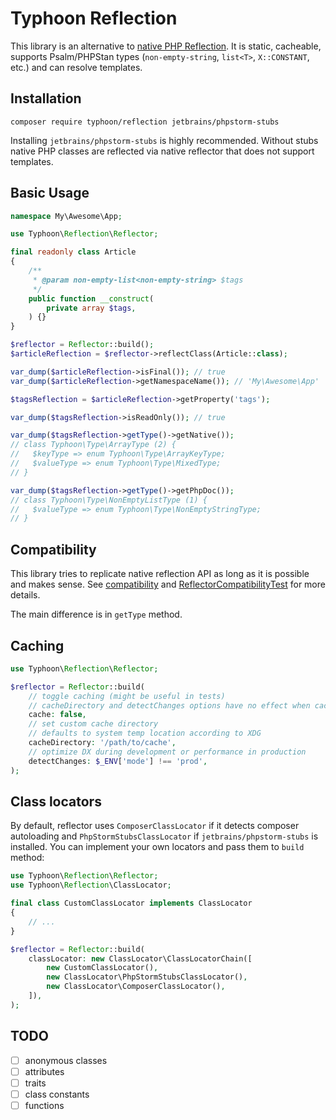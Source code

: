 # Typhoon Reflection

This library is an alternative to [native PHP Reflection](https://www.php.net/manual/en/book.reflection.php).
It is static, cacheable, supports Psalm/PHPStan types (`non-empty-string`, `list<T>`, `X::CONSTANT`, etc.) and can resolve templates.

## Installation

```
composer require typhoon/reflection jetbrains/phpstorm-stubs
```

Installing `jetbrains/phpstorm-stubs` is highly recommended.
Without stubs native PHP classes are reflected via native reflector that does not support templates. 

## Basic Usage

```php
namespace My\Awesome\App;

use Typhoon\Reflection\Reflector;

final readonly class Article
{
    /**
     * @param non-empty-list<non-empty-string> $tags
     */
    public function __construct(
        private array $tags,
    ) {}
}

$reflector = Reflector::build();
$articleReflection = $reflector->reflectClass(Article::class);

var_dump($articleReflection->isFinal()); // true
var_dump($articleReflection->getNamespaceName()); // 'My\Awesome\App'

$tagsReflection = $articleReflection->getProperty('tags');

var_dump($tagsReflection->isReadOnly()); // true

var_dump($tagsReflection->getType()->getNative());
// class Typhoon\Type\ArrayType (2) {
//   $keyType => enum Typhoon\Type\ArrayKeyType;
//   $valueType => enum Typhoon\Type\MixedType;
// }

var_dump($tagsReflection->getType()->getPhpDoc());
// class Typhoon\Type\NonEmptyListType (1) {
//   $valueType => enum Typhoon\Type\NonEmptyStringType;
// }
```

## Compatibility

This library tries to replicate native reflection API as long as it is possible and makes sense.
See [compatibility](docs/compatibility.md) and [ReflectorCompatibilityTest](tests/ReflectorCompatibilityTest.php) for more details.

The main difference is in `getType` method.

## Caching

```php
use Typhoon\Reflection\Reflector;

$reflector = Reflector::build(
    // toggle caching (might be useful in tests)
    // cacheDirectory and detectChanges options have no effect when caching is disabled
    cache: false,
    // set custom cache directory
    // defaults to system temp location according to XDG
    cacheDirectory: '/path/to/cache',
    // optimize DX during development or performance in production
    detectChanges: $_ENV['mode'] !== 'prod',
);
```

## Class locators

By default, reflector uses `ComposerClassLocator` if it detects composer autoloading and `PhpStormStubsClassLocator` if `jetbrains/phpstorm-stubs` is installed.
You can implement your own locators and pass them to `build` method:

```php
use Typhoon\Reflection\Reflector;
use Typhoon\Reflection\ClassLocator;

final class CustomClassLocator implements ClassLocator
{
    // ...
}

$reflector = Reflector::build(
    classLocator: new ClassLocator\ClassLocatorChain([
        new CustomClassLocator(),
        new ClassLocator\PhpStormStubsClassLocator(),
        new ClassLocator\ComposerClassLocator(),
    ]),
);
```

## TODO

- [ ] anonymous classes
- [ ] attributes
- [ ] traits
- [ ] class constants
- [ ] functions

